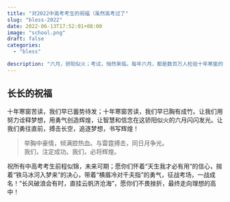 ```yaml
---
title: "对2022中高考考生的祝福（虽然高考过了"
slug: "bless-2022"
date: 2022-06-13T17:52:01+08:00
image: "school.png"
draft: false
categories:
  - "bless"

description: "六月，骄阳似火；考试，悄然来临。每年六月，都是数百万人检验十年寒窗的日子。因为，中考和高考，来了。  "
---
```

<!--more-->  
## 长长的祝福  
十年寒窗苦读，我们早已蓄势待发；十年寒窗苦读，我们早已胸有成竹。让我们用努力诠释梦想，用勇气创造辉煌，让智慧和信念在这骄阳似火的六月闪闪发光。让我们勇往直前，搏击长空，追逐梦想，书写辉煌！

> 举胸中豪情，倾满腔热血。与雷霆搏击，同日月争光。  
> 我们，注定成功。我们，必将辉煌。  

祝所有中高考考生前程似锦，未来可期；愿你们怀着“天生我才必有用”的信心，揣着“铁马冰河入梦来”的决心，带着“横眉冷对千夫指”的勇气，征战考场，一战成名！“长风破浪会有时，直挂云帆济沧海”，愿你们不畏挫折，最终走向理想的高中！  
